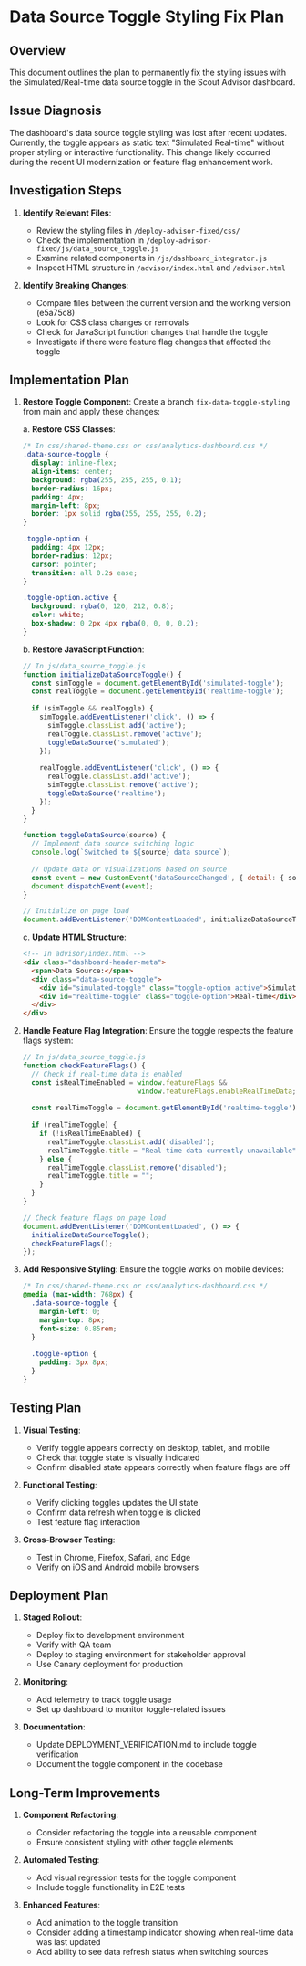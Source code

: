 # Data Source Toggle Styling Fix Plan

## Overview
This document outlines the plan to permanently fix the styling issues with the Simulated/Real-time data source toggle in the Scout Advisor dashboard.

## Issue Diagnosis
The dashboard's data source toggle styling was lost after recent updates. Currently, the toggle appears as static text "Simulated Real-time" without proper styling or interactive functionality. This change likely occurred during the recent UI modernization or feature flag enhancement work.

## Investigation Steps

1. **Identify Relevant Files**:
   - Review the styling files in `/deploy-advisor-fixed/css/`
   - Check the implementation in `/deploy-advisor-fixed/js/data_source_toggle.js`
   - Examine related components in `/js/dashboard_integrator.js`
   - Inspect HTML structure in `/advisor/index.html` and `/advisor.html`

2. **Identify Breaking Changes**:
   - Compare files between the current version and the working version (e5a75c8)
   - Look for CSS class changes or removals
   - Check for JavaScript function changes that handle the toggle
   - Investigate if there were feature flag changes that affected the toggle

## Implementation Plan

1. **Restore Toggle Component**:
   Create a branch `fix-data-toggle-styling` from main and apply these changes:

   a. **Restore CSS Classes**:
   ```css
   /* In css/shared-theme.css or css/analytics-dashboard.css */
   .data-source-toggle {
     display: inline-flex;
     align-items: center;
     background: rgba(255, 255, 255, 0.1);
     border-radius: 16px;
     padding: 4px;
     margin-left: 8px;
     border: 1px solid rgba(255, 255, 255, 0.2);
   }

   .toggle-option {
     padding: 4px 12px;
     border-radius: 12px;
     cursor: pointer;
     transition: all 0.2s ease;
   }

   .toggle-option.active {
     background: rgba(0, 120, 212, 0.8);
     color: white;
     box-shadow: 0 2px 4px rgba(0, 0, 0, 0.2);
   }
   ```

   b. **Restore JavaScript Function**:
   ```javascript
   // In js/data_source_toggle.js
   function initializeDataSourceToggle() {
     const simToggle = document.getElementById('simulated-toggle');
     const realToggle = document.getElementById('realtime-toggle');
     
     if (simToggle && realToggle) {
       simToggle.addEventListener('click', () => {
         simToggle.classList.add('active');
         realToggle.classList.remove('active');
         toggleDataSource('simulated');
       });
       
       realToggle.addEventListener('click', () => {
         realToggle.classList.add('active');
         simToggle.classList.remove('active');
         toggleDataSource('realtime');
       });
     }
   }

   function toggleDataSource(source) {
     // Implement data source switching logic
     console.log(`Switched to ${source} data source`);
     
     // Update data or visualizations based on source
     const event = new CustomEvent('dataSourceChanged', { detail: { source } });
     document.dispatchEvent(event);
   }
   
   // Initialize on page load
   document.addEventListener('DOMContentLoaded', initializeDataSourceToggle);
   ```

   c. **Update HTML Structure**:
   ```html
   <!-- In advisor/index.html -->
   <div class="dashboard-header-meta">
     <span>Data Source:</span>
     <div class="data-source-toggle">
       <div id="simulated-toggle" class="toggle-option active">Simulated</div>
       <div id="realtime-toggle" class="toggle-option">Real-time</div>
     </div>
   </div>
   ```

2. **Handle Feature Flag Integration**:
   Ensure the toggle respects the feature flags system:

   ```javascript
   // In js/data_source_toggle.js
   function checkFeatureFlags() {
     // Check if real-time data is enabled
     const isRealTimeEnabled = window.featureFlags && 
                               window.featureFlags.enableRealTimeData;
     
     const realTimeToggle = document.getElementById('realtime-toggle');
     
     if (realTimeToggle) {
       if (!isRealTimeEnabled) {
         realTimeToggle.classList.add('disabled');
         realTimeToggle.title = "Real-time data currently unavailable";
       } else {
         realTimeToggle.classList.remove('disabled');
         realTimeToggle.title = "";
       }
     }
   }
   
   // Check feature flags on page load
   document.addEventListener('DOMContentLoaded', () => {
     initializeDataSourceToggle();
     checkFeatureFlags();
   });
   ```

3. **Add Responsive Styling**:
   Ensure the toggle works on mobile devices:

   ```css
   /* In css/shared-theme.css or css/analytics-dashboard.css */
   @media (max-width: 768px) {
     .data-source-toggle {
       margin-left: 0;
       margin-top: 8px;
       font-size: 0.85rem;
     }
     
     .toggle-option {
       padding: 3px 8px;
     }
   }
   ```

## Testing Plan

1. **Visual Testing**:
   - Verify toggle appears correctly on desktop, tablet, and mobile
   - Check that toggle state is visually indicated
   - Confirm disabled state appears correctly when feature flags are off

2. **Functional Testing**:
   - Verify clicking toggles updates the UI state
   - Confirm data refresh when toggle is clicked
   - Test feature flag interaction

3. **Cross-Browser Testing**:
   - Test in Chrome, Firefox, Safari, and Edge
   - Verify on iOS and Android mobile browsers

## Deployment Plan

1. **Staged Rollout**:
   - Deploy fix to development environment
   - Verify with QA team
   - Deploy to staging environment for stakeholder approval
   - Use Canary deployment for production

2. **Monitoring**:
   - Add telemetry to track toggle usage
   - Set up dashboard to monitor toggle-related issues

3. **Documentation**:
   - Update DEPLOYMENT_VERIFICATION.md to include toggle verification
   - Document the toggle component in the codebase

## Long-Term Improvements

1. **Component Refactoring**:
   - Consider refactoring the toggle into a reusable component
   - Ensure consistent styling with other toggle elements

2. **Automated Testing**:
   - Add visual regression tests for the toggle component
   - Include toggle functionality in E2E tests

3. **Enhanced Features**:
   - Add animation to the toggle transition
   - Consider adding a timestamp indicator showing when real-time data was last updated
   - Add ability to see data refresh status when switching sources